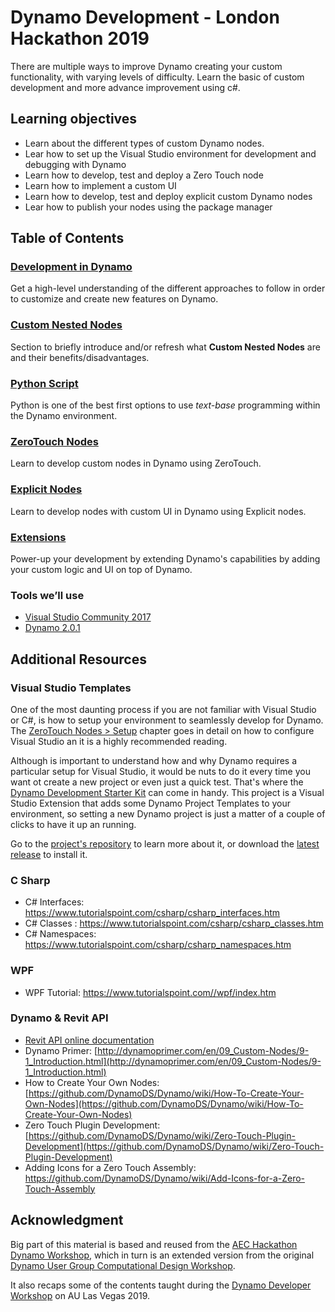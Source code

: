 # Dynamo Development - London Hackathon 2019

There are multiple ways to improve Dynamo creating your custom functionality, with varying levels of difficulty. Learn the basic of custom development and more advance improvement using c#.

## Learning objectives

* Learn about the different types of custom Dynamo nodes.
* Lear how to set up the Visual Studio environment for development and debugging with Dynamo
* Learn how to develop, test and deploy a Zero Touch node
* Learn how to implement a custom UI
* Learn how to develop, test and deploy explicit custom Dynamo nodes
* Lear how to publish your nodes using the package manager

## Table of Contents

### [Development in Dynamo](./00-DevelopmentInDynamo/00-Introduction.md)
Get a high-level understanding of the different approaches to follow in order to customize and create new features on Dynamo.

### [Custom Nested Nodes](./01-CustomNodes/00-Introduction.md)
Section to briefly introduce and/or refresh what **Custom Nested Nodes** are and their benefits/disadvantages.

### [Python Script](./02-PythonScript/00-Introduction.md)
Python is one of the best first options to use *text-base* programming within the Dynamo environment.

### [ZeroTouch Nodes](./03-ZeroTouch/00-Introduction.md)
Learn to develop custom nodes in Dynamo using ZeroTouch.

### [Explicit Nodes](./04-ExplicitNodes/00-Introduction.md)
Learn to develop nodes with custom UI in Dynamo using Explicit nodes.

### [Extensions](./05-Extension/00-Introduction.md)
Power-up your development by extending Dynamo's capabilities by adding your custom logic and UI on top of Dynamo.

### Tools we’ll use

* [Visual Studio Community 2017](https://www.visualstudio.com/downloads/)
* [Dynamo 2.0.1](http://dyn-builds-data.s3-us-west-2.amazonaws.com/DynamoInstall2.0.1.exe)

##  Additional Resources

### Visual Studio Templates

One of the most daunting process if you are not familiar with Visual Studio or C#, is how to setup your environment to seamlessly develop for Dynamo. The [ZeroTouch Nodes > Setup](./03-ZeroTouch/01-Setup.md) chapter goes in detail on how to configure Visual Studio an it is a highly recommended reading.

Although is important to understand how and why Dynamo requires a particular setup for Visual Studio, it would be nuts to do it every time you want ot create a new project or even just a quick test. That's where the [Dynamo Development Starter Kit](https://github.com/alvpickmans/Dynamo-Dev-Starter-Kit) can come in handy. This project is a Visual Studio Extension that adds some Dynamo Project Templates to your environment, so setting a new Dynamo project is just a matter of a couple of clicks to have it up an running.

Go to the [project's repository](https://github.com/alvpickmans/Dynamo-Dev-Starter-Kit) to learn more about it, or download the [latest release](https://github.com/alvpickmans/Dynamo-Dev-Starter-Kit/releases/latest) to install it.

### C Sharp
* C# Interfaces: https://www.tutorialspoint.com/csharp/csharp_interfaces.htm
* C# Classes : https://www.tutorialspoint.com/csharp/csharp_classes.htm
* C# Namespaces: https://www.tutorialspoint.com/csharp/csharp_namespaces.htm

### WPF
* WPF Tutorial: https://www.tutorialspoint.com//wpf/index.htm

### Dynamo & Revit API
* [Revit API online documentation](http://www.revitapidocs.com/)
* Dynamo Primer: [http://dynamoprimer.com/en/09_Custom-Nodes/9-1_Introduction.html](http://dynamoprimer.com/en/09_Custom-Nodes/9-1_Introduction.html)
* How to Create Your Own Nodes: [https://github.com/DynamoDS/Dynamo/wiki/How-To-Create-Your-Own-Nodes](https://github.com/DynamoDS/Dynamo/wiki/How-To-Create-Your-Own-Nodes)
* Zero Touch Plugin Development: [https://github.com/DynamoDS/Dynamo/wiki/Zero-Touch-Plugin-Development](https://github.com/DynamoDS/Dynamo/wiki/Zero-Touch-Plugin-Development)
* Adding Icons for a Zero Touch Assembly: https://github.com/DynamoDS/Dynamo/wiki/Add-Icons-for-a-Zero-Touch-Assembly


## Acknowledgment

Big part of this material is based and reused from the [AEC Hackathon Dynamo Workshop](https://github.com/radumg/AEC-hackathon-Dynamo-Workshop), which in turn is an extended version from the original [Dynamo User Group Computational Design Workshop](https://github.com/teocomi/dug-dynamo-unchained).

It also recaps some of the contents taught during the [Dynamo Developer Workshop](https://github.com/DynamoDS/DeveloperWorkshop) on AU Las Vegas 2019.
